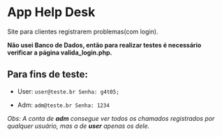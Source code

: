 # App Help Desk
 Site para clientes registrarem problemas(com login).


**Não usei Banco de Dados, então para realizar testes é necessário verificar a página valida_login.php.**

## Para fins de teste:

- User: `user@teste.br Senha: g4t05;`

- Adm: `adm@teste.br Senha: 1234`

_Obs: A conta de **adm** consegue ver todos os chamados registrados por qualquer usuário, mas a de **user** apenas os dele._
